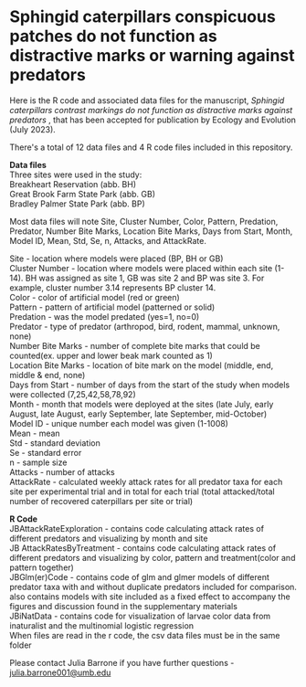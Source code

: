 # Sphingid caterpillars conspicuous patches do not function as distractive marks or warning against predators 
Here is the R code and associated data files for the manuscript, <i>Sphingid caterpillars contrast markings do not function as distractive marks against predators 
</i>, that has been accepted for publication by Ecology and Evolution (July 2023).

There's a total of 12 data files and 4 R code files included in this repository.

<b>Data files</b>
<br>
Three sites were used in the study: 
<br>
Breakheart Reservation (abb. BH) 
<br>
Great Brook Farm State Park (abb. GB)
<br>
Bradley Palmer State Park (abb. BP)

Most data files will note Site, Cluster Number, Color,	Pattern, Predation,	Predator,	Number Bite Marks,	Location Bite Marks,	Days from Start,	Month,	Model ID,	Mean,	Std,	Se, n, Attacks, and AttackRate.


Site - location where models were placed (BP, BH or GB)
<br>Cluster Number - location where models were placed within each site (1-14). BH was assigned as site 1, GB was site 2 and BP was site 3. For example, cluster number 3.14 represents BP cluster 14.
<br>Color - color of artificial model (red or green)
<br>Pattern - pattern of artificial model (patterned or solid)
<br>Predation - was the model predated (yes=1, no=0)
<br>Predator - type of predator (arthropod, bird, rodent, mammal, unknown, none)
<br>Number Bite Marks - number of complete bite marks that could be counted(ex. upper and lower beak mark counted as 1)
<br>Location Bite Marks - location of bite mark on the model (middle, end, middle & end, none) 
<br>Days from Start - number of days from the start of the study when models were collected (7,25,42,58,78,92)
<br>Month - month that models were deployed at the sites (late July, early August, late August, early September, late September, mid-October)
<br>Model ID - unique number each model was given (1-1008)
<br>Mean - mean
<br>Std - standard deviation
<br>Se - standard error
<br>n - sample size 
<br>Attacks - number of attacks 
<br>AttackRate - calculated weekly attack rates for all predator taxa for each site per experimental trial and in total for each trial (total attacked/total number of recovered caterpillars per site or trial) 


<b>R Code</b>
<br>
JBAttackRateExploration - contains code calculating attack rates of different predators and visualizing by month and site
<br>
JB AttackRatesByTreatment - contains code calculating attack rates of different predators and visualizing by color, pattern and treatment(color and pattern together)
<br>
JBGlm(er)Code - contains code of glm and glmer models of different predator taxa with and without duplicate predators included for comparison. also contains models with site included as a fixed effect to accompany the figures and discussion found in the supplementary materials
<br>
JBiNatData - contains code for visualization of larvae color data from inaturalist and the multinomial logistic regression
<br>
When files are read in the r code, the csv data files must be in the same folder


Please contact Julia Barrone if you have further questions - julia.barrone001@umb.edu
